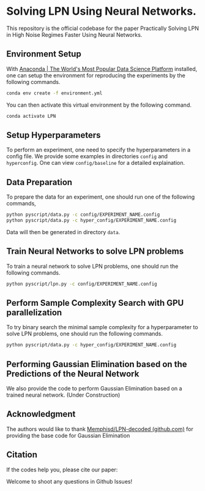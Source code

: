 # Solving LPN Using Neural Networks.

This repository is the official codebase for the paper Practically Solving LPN in High Noise Regimes Faster Using Neural Networks.

## Environment Setup

With [Anaconda | The World&#39;s Most Popular Data Science Platform](https://www.anaconda.com/) installed, one can setup the environment for reproducing the experiments by the following commands.

```bash
conda env create -f environment.yml
```

You can then activate this virtual environment by the following command.

```bash
conda activate LPN
```

## Setup Hyperparameters

To perform an experiment, one need to specify the hyperparameters in a config file. We provide some examples in directories `config` and `hyperconfig`. One can view `config/baseline` for a detailed explaination.

## Data Preparation

To prepare the data for an experiment, one should run one of the following commands,

```bash
python pyscript/data.py -c config/EXPERIMENT_NAME.config
python pyscript/data.py -c hyper_config/EXPERIMENT_NAME.config
```

Data will then be generated in directory `data`.

## Train Neural Networks to solve LPN problems

To train a neural network to solve LPN problems, one should run the following commands.

```bash
python pyscript/lpn.py -c config/EXPERIMENT_NAME.config
```

## Perform Sample Complexity Search with GPU parallelization

To try binary search the minimal sample complexity for a hyperparameter to solve LPN problems, one should run the following commands.

```bash
python pyscript/data.py -c hyper_config/EXPERIMENT_NAME.config
```

## Performing Gaussian Elimination based on the Predictions of the Neural Network

We also provide the code to perform Gaussian Elimination based on a trained neural network. (Under Construction)

## Acknowledgment

The authors would like to thank [Memphisd/LPN-decoded (github.com)](https://github.com/Memphisd/LPN-decoded) for providing the base code for Gaussian Elimination

## Citation

If the codes help you, please cite our paper:

Welcome to shoot any questions in Github Issues!
